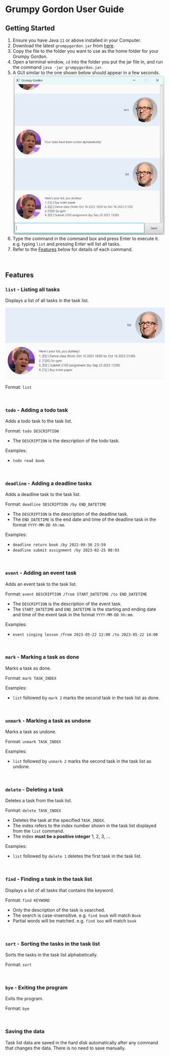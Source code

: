 # Grumpy Gordon User Guide

## Getting Started
1. Ensure you have Java `11` or above installed in your Computer.
2. Download the latest `grumpygordon.jar` from [here](https://github.com/craigtonlian/ip/releases/download/v0.3/grumpygordon.jar).
3. Copy the file to the folder you want to use as the home folder for your Grumpy Gordon.
4. Open a terminal window, `cd` into the folder you put the jar file in, and run the command `java -jar grumpygordon.jar`.
5. A GUI similar to the one shown below should appear in a few seconds.
   ![List Command](./Ui.png)
6. Type the command in the command box and press Enter to execute it. e.g. typing `list` and pressing Enter will list all tasks.
7. Refer to the [Features](#features) below for details of each command.

<br>

## Features

### `list` - Listing all tasks

Displays a list of all tasks in the task list.

![List Command](./ListCommand.png)

Format: `list`

<br>

### `todo` - Adding a todo task

Adds a todo task to the task list.

Format: `todo DESCRIPTION`
- The `DESCRIPTION` is the description of the todo task.

Examples:
- `todo read book`

<br>

### `deadline` - Adding a deadline tasks

Adds a deadline task to the task list.

Format: `deadline DESCRIPTION /by END_DATETIME`
- The `DESCRIPTION` is the description of the deadline task.
- The `END_DATETIME` is the end date and time of the deadline task in the format `YYYY-MM-DD hh:mm`.

Examples:
- `deadline return book /by 2022-09-30 23:59`
- `deadline submit assignment /by 2023-02-25 08:03`

<br>

### `event` - Adding an event task

Adds an event task to the task list.

Format: `event DESCRIPTION /from START_DATETIME /to END_DATETIME`
- The `DESCRIPTION` is the description of the event task.
- The `START_DATETIME` and `END_DATETIME` is the starting and ending date and time of the event task in the format `YYYY-MM-DD hh:mm`.

Examples:
- `event singing lesson /from 2023-05-22 12:00 /to 2023-05-22 14:00`

<br>

### `mark` - Marking a task as done

Marks a task as done.

Format: `mark TASK_INDEX`

Examples:
- `list` followed by `mark 2` marks the second task in the task list as done.

<br>

### `unmark` - Marking a task as undone

Marks a task as undone.

Format: `unmark TASK_INDEX`

Examples:
- `list` followed by `unmark 2` marks the second task in the task list as undone.

<br>

### `delete` - Deleting a task

Deletes a task from the task list.

Format: `delete TASK_INDEX`
- Deletes the task at the specified `TASK_INDEX`.
- The index refers to the index number shown in the task list displayed from the `list` command.
- The index **must be a positive integer** 1, 2, 3, ...

Examples:
- `list` followed by `delete 1` deletes the first task in the task list.

<br>

### `find` - Finding a task in the task list

Displays a list of all tasks that contains the keyword.

Format: `find KEYWORD`
- Only the description of the task is searched.
- The search is case-insensitive. e.g. `find book` will match `Book`
- Partial words will be matched. e.g. `find boo` will match `book`

<br>

### `sort` - Sorting the tasks in the task list

Sorts the tasks in the task list alphabetically.

Format: `sort`

<br>

### `bye` - Exiting the program

Exits the program.

Format: `bye`

<br>

### Saving the data

Task list data are saved in the hard disk automatically after any command that changes the data.
There is no need to save manually.




